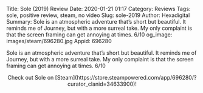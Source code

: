 Title: Sole (2019) Review
Date: 2020-01-21 01:17
Category: Reviews
Tags: sole, positive review, steam, no video
Slug: sole-2019
Author: Hexadigital
Summary: Sole is an atmospheric adventure that’s short but beautiful. It reminds me of Journey, but with a more surreal take. My only complaint is that the screen framing can get annoying at times. 6/10
og_image: images/steam/696280.jpg
Appid: 696280

Sole is an atmospheric adventure that’s short but beautiful. It reminds me of Journey, but with a more surreal take. My only complaint is that the screen framing can get annoying at times. 6/10

<center>Check out Sole on [Steam](https://store.steampowered.com/app/696280/?curator_clanid=34633900)!</center>